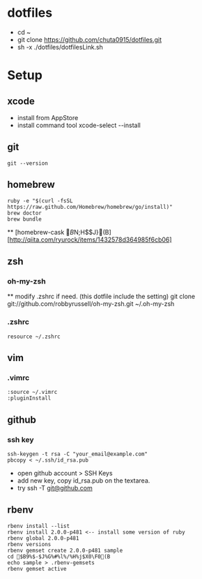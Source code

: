 dotfiles
========
* cd ~
* git clone https://github.com/chuta0915/dotfiles.git
* sh -x ./dotfiles/dotfilesLink.sh

# Setup
## xcode
* install from AppStore
* install command tool
    xcode-select --install

## git
    git --version

## homebrew
    ruby -e "$(curl -fsSL https://raw.github.com/Homebrew/homebrew/go/install)"
    brew doctor
    brew bundle
** [homebrew-cask $B$N;H$$J}(B][http://qiita.com/ryurock/items/1432578d364985f6cb06] 
## zsh
### oh-my-zsh
** modify .zshrc if need. (this dotfile include the setting)
    git clone git://github.com/robbyrussell/oh-my-zsh.git ~/.oh-my-zsh 
### .zshrc
    resource ~/.zshrc
## vim
### .vimrc
    :source ~/.vimrc
    :pluginInstall
## github
### ssh key
    ssh-keygen -t rsa -C "your_email@example.com"
    pbcopy < ~/.ssh/id_rsa.pub
* open github account > SSH Keys
* add new key, copy id_rsa.pub on the textarea.
* try
    ssh -T git@github.com
## rbenv
    rbenv install --list
    rbenv install 2.0.0-p481 <-- install some version of ruby
    rbenv global 2.0.0-p481
    rbenv versions
    rbenv gemset create 2.0.0-p481 sample
    cd $B9%$-$J%G%#%l%/%H%j$X0\F0(B
    echo sample > .rbenv-gemsets
    rbenv gemset active

